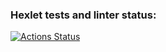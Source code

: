 ### Hexlet tests and linter status:
[![Actions Status](https://github.com/Heaven-Tonight/frontend-project-12/actions/workflows/hexlet-check.yml/badge.svg)](https://github.com/Heaven-Tonight/frontend-project-12/actions)